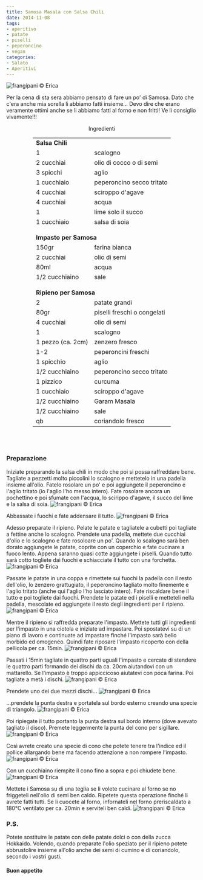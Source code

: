 ```yaml
---
title: Samosa Masala con Salsa Chili
date: 2014-11-08
tags:
- aperitivo
- patate
- piselli
- peperoncino
- vegan
categories:
- Salato
- Aperitivi
---
```

![](header.jpg "frangipani © Erica")

Per la cena di sta sera abbiamo pensato di fare un po' di Samosa. Dato che c'era anche mia sorella li abbiamo fatti insieme... Devo dire che erano veramente ottimi anche se li abbiamo fatti al forno e non fritti! Ve li consiglio vivamente!!!


<div id="wrapper" style="text-align: center">
  <div id="yourdiv" style="display: inline-block;">
    <div class="ingredients">
      <div class="ingredients-title">Ingredienti</div>
      <table>
        <tbody>
          <tr>
            <td colspan="2"><b>Salsa Chili</b></td>
          </tr>
          <tr>
            <td>1</td>
            <td>scalogno</td>
          </tr>
          <tr>
            <td>2 cucchiai</td>
            <td>olio di cocco o di semi</td>
          </tr>
          <tr>
            <td>3 spicchi</td>
            <td>aglio</td>
          </tr>
          <tr>
            <td>1 cucchiaio</td>
            <td>peperoncino secco tritato</td>
          </tr>
          <tr>
            <td>4 cucchiai</td>
            <td>sciroppo d'agave</td>
          </tr>
          <tr>
            <td>4 cucchiai</td>
            <td>acqua</td>
          </tr>
          <tr>
            <td>1</td>
            <td>lime solo il succo</td>
          </tr>
          <tr>
            <td>1 cucchiaio</td>
            <td>salsa di soia</td>
          </tr>
          <tr style="height: 15px;"></tr>
          <tr>          
            <td colspan="2"><b>Impasto per Samosa</b></td>
          </tr>
          <tr>
            <td>150gr</td>
            <td>farina bianca</td>
          </tr>
          <tr>      
            <td>2 cucchiai</td>
            <td>olio di semi</td>
          </tr>
          <tr>      
            <td>80ml</td>
            <td>acqua</td>
          </tr>
          <tr>
            <td>1/2 cucchiaino</td>
            <td>sale</td>
          </tr>
          <tr style="height: 15px;"></tr>
          <tr>          
            <td colspan="2"><b>Ripieno per Samosa</b></td>
          </tr>      
          <tr>
            <td>2</td>
            <td>patate grandi</td>
          </tr>
          <tr>
            <td>80gr</td>
            <td>piselli freschi o congelati</td>
          </tr>
          <tr>
            <td>4 cucchiai</td>
            <td>olio di semi</td>
          </tr>
          <tr>
            <td>1</td>
            <td>scalogno</td>
          </tr>
          <tr>
            <td>1 pezzo (ca. 2cm)</td>
            <td>zenzero fresco</td>
          </tr>      
          <tr>
            <td>1-2</td>
            <td>peperoncini freschi</td>
          </tr>
          <tr>
            <td>1 spicchio</td>
            <td>aglio</td>
          </tr>
          <tr>
            <td>1/2 cucchiaino</td>
            <td>peperoncino secco tritato</td>
          </tr>
          <tr>
            <td>1 pizzico</td>
            <td>curcuma</td>
          </tr>
          <tr>
            <td>1 cucchiaio</td>
            <td>sciroppo d'agave</td>
          </tr>
          <tr>
            <td>1/2 cucchiaino</td>
            <td>Garam Masala</td>
          </tr>
          <tr>
            <td>1/2 cucchiaino</td>
            <td>sale</td>
          </tr>
          <tr>
            <td>qb</td>
            <td>coriandolo fresco</td>        
          </tr>
        </tbody>
      </table>
      <br></br>
    </div>
  </div>
</div>


<h3>
  <font color="grey">
    <i class="fa fa-cogs"></i>
  </font> Preparazione
</h3>

Iniziate preparando la salsa chili in modo che poi si possa raffreddare bene. Tagliate a pezzetti molto piccolini lo scalogno e mettetelo in una padella insieme all'olio. Fatelo rosolare un po' e poi aggiungete il peperoncino e l'aglio tritato (io l'aglio l'ho messo intero). Fate rosolare ancora un pochettino e poi sfumate con l'acqua, lo scirippo d'agave, il succo del lime e la salsa di soia.
![](salsa1.jpg "frangipani © Erica")

Abbassate i fuochi e fate addensare il tutto.
![](salsa2.jpg "frangipani © Erica")

Adesso preparate il ripieno. Pelate le patate e tagliatele a cubetti poi tagliate a fettine anche lo scalogno. Prendete una padella, mettete due cucchiai d'olio e lo scalogno e fate rosoloare un po'. Quando lo scalogno sarà ben dorato aggiungete le patate, coprite con un coperchio e fate cucinare a fuoco lento. Appena saranno quasi cotte aggiungete i piselli. Quando tutto sarà cotto togliete dai fuochi e schiacciate il tutto con una forchetta.
![](patate.jpg "frangipani © Erica")

Passate le patate in una coppa e rimettete sui fuochi la padella con il resto dell'olio, lo zenzero grattugiato, il peperoncino tagliato molto finemente e l'aglio tritato (anche qui l'aglio l'ho lasciato intero). Fate riscaldare bene il tutto e poi togliete dai fuochi. Prendete le patate ed i piselli e metteteli nella padella, mescolate ed aggiungete il resto degli ingredienti per il ripieno.
![](patatespeziate.jpg "frangipani © Erica")

Mentre il ripieno si raffredda preparate l'impasto. Mettete tutti gli ingredienti per l'impasto in una ciotola e iniziate ad impastare. Poi spostatevi su di un piano di lavoro e continuate ad impastare finché l'impasto sarà bello morbido ed omogeneo. Quindi fate riposare l'impasto ricoperto con della pellicola per ca. 15min.
![](impasto.jpg "frangipani © Erica")

Passati i 15min tagliate in quattro parti uguali l'impasto e cercate di stendere le quattro parti formando dei dischi da ca. 20cm aiutandovi con un mattarello. Se l'impasto è troppo appiccicoso aiutatevi con poca farina. Poi tagliate a metà i dischi.
![](disco.jpg "frangipani © Erica")

Prendete uno dei due mezzi dischi...
![](mezzodisco.jpg "frangipani © Erica")

...prendete la punta destra e portatela sul bordo esterno creando una specie di triangolo.
![](piega1.jpg "frangipani © Erica")

Poi ripiegate il tutto portanto la punta destra sul bordo interno (dove avevato tagliato il disco). Premete leggermente la punta del cono per sigillare.
![](piega2.jpg "frangipani © Erica")

Così avrete creato una specie di cono che potete tenere tra l'indice ed il pollice allargando bene ma facendo attenzione a non rompere l'impasto.
![](sacco.jpg "frangipani © Erica")

Con un cucchiaino riempite il cono fino a sopra e poi chiudete bene.
![](teglia.jpg "frangipani © Erica")

Mettete i Samosa su di una teglia se li volete cucinare al forno se no friggeteli nell'olio di semi ben caldo. Ripetete questa operazione finché li avrete fatti tutti. Se li cuocete al forno, infornateli nel forno preriscaldato a 180°C ventilato per ca. 20min e serviteli ben caldi.
![](risultato.jpg "frangipani © Erica")

<h3>
  <font color="#FFCC00">
    <i class="fa fa-lightbulb-o"></i>
  </font> P.S.
</h3>

Potete sostituire le patate con delle patate dolci o con della zucca Hokkaido. Volendo, quando preparate l'olio speziato per il ripieno potete abbrustolire insieme all'olio anche dei semi di cumino e di coriandolo, secondo i vostri gusti.


<h4>Buon appetito
  <font color="red">
    <i class="fa fa-smile-o"></i>
  </font>
</h4>
